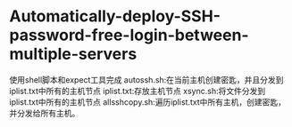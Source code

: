 # Automatically-deploy-SSH-password-free-login-between-multiple-servers
使用shell脚本和expect工具完成
autossh.sh:在当前主机创建密匙，并且分发到iplist.txt中所有的主机节点
iplist.txt:存放主机节点
xsync.sh:将文件分发到iplist.txt中所有的主机节点
allsshcopy.sh:遍历iplist.txt中所有主机，创建密匙，并分发给所有主机。
